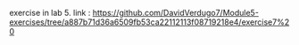 exercise in lab 5. link : https://github.com/DavidVerdugo7/Module5-exercises/tree/a887b71d36a6509fb53ca22112113f08719218e4/exercise7%20
